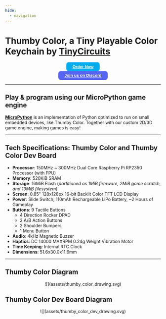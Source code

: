 ```yaml
---
hide:
  - navigation
---
```


<style>
.button {
  text-align: center;
  text-decoration: none;
  display: inline-block;
  font-size: 14px;
  margin: 4px 2px;
  cursor: pointer;
  border-radius: 8px;
}

.buy-btn {
  border: 2px solid black;
  background-color: #00aeef;
  border: none;
  padding: 0.5em 1.5em;
  cursor: pointer;
  border-radius: 8px;
}

.disc-btn {
  border: 2px solid black;
  background-color: #5865F2;
  border: none;
  padding: 0.5em 1.5em;
  cursor: pointer;
  border-radius: 8px;
}

/* Different background on mouse-over */
.buy-btn:hover {
  background-color: #ff9016;
}

.disc-btn:hover {
  background-color: #ff9016;
}

@media (min-height: 400px) {
section {
  -webkit-columns: 2 250px;
     -moz-columns: 2 250px;
          columns: 2 250px;
  -webkit-column-gap: 2em;
     -moz-column-gap: 2em;
          column-gap: 2em;
}
}


</style>

<h1>Thumby Color, a Tiny Playable Color Keychain by <a href="https://tinycircuits.com/" target="_blank" alt="TinyCircuits main website page"><b>TinyCircuits</b></a></h1>

<section>

<center><button class="buy-btn"><a href="https://tinycircuits.com/thumby"  style="color: white" target="_blank" alt="TinyCircuits Thumby product page on tinycircuits website"><b>Order Now</b></a></button></center>
<center><button class="disc-btn"><a href="https://discord.gg/vzf3wQXVvm"  style="color: white" target="_blank" alt="TinyCircuits Discord join link"><b>Join us on Discord</b></a></button></center>

</section>

---


<h2>Play & program using our MicroPython game engine</h2>

<a href="https://micropython.org/" target="_blank" alt="MicroPython documentation and site">**MicroPython**</a> is an implementation of Python optimized to run on small embedded devices, like Thumby Color. Together with our custom 2D/3D game engine, making games is easy!


---


## **Tech Specifications**: Thumby Color and Thumby Color Dev Board

* **Processor**: 150MHz ~ 300MHz Dual Core Raspberry Pi RP2350 Processor (with FPU)
* **Memory**: 520KiB SRAM
* **Storage**: 16MiB Flash (_partitioned as 1MiB firmware, 2MiB game scratch, and 13MiB filesystem_)
* **Screen**: 0.85" 128x128px 16-bit Backlit Color TFT LCD Display
* **Power**: Slide Switch, 110mAh Rechargeable LiPo Battery, ~2 Hours of Gameplay
* **Buttons**: 9 Tactile Buttons
    * 4 Direction Rocker DPAD
    * 2 A/B Action Buttons
    * 2 Shoulder Bumpers
    * 1 Menu Button
* **Audio**: 4kHz Magnetic Buzzer
* **Haptics**: DC 14000 MAXRPM 0.24g Weight Vibration Motor
* **Time Keeping**: Internal RTC Clock
* **Dimensions**: 51.6x30.0x11.6mm


---


## **Thumby Color Diagram**
<center>
![](assets/thumby_color_drawing.svg)
</center>


## **Thumby Color Dev Board Diagram**
<center>
![](assets/thumby_color_dev_drawing.svg)
</center>
